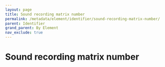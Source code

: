 ```yaml
---
layout: page
title: Sound recording matrix number
permalink: /metadata/element/identifier/sound-recording-matrix-number/
parent: Identifier
grand_parent: By Element
nav_exclude: true
---
```


# Sound recording matrix number